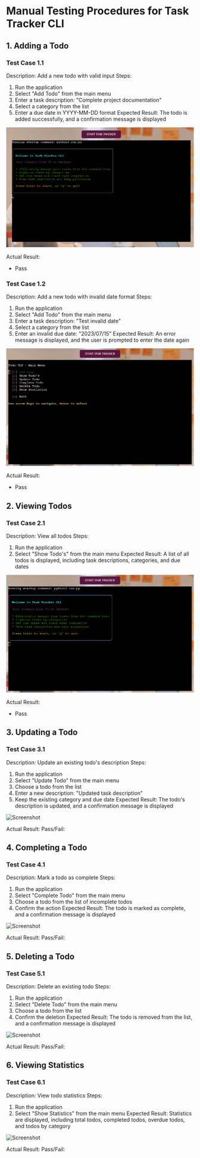 # Manual Testing Procedures for Task Tracker CLI

## 1. Adding a Todo

### Test Case 1.1
Description: Add a new todo with valid input
Steps:
1. Run the application
2. Select "Add Todo" from the main menu
3. Enter a task description: "Complete project documentation"
4. Select a category from the list
5. Enter a due date in YYYY-MM-DD format
Expected Result: The todo is added successfully, and a confirmation message is displayed

![Screenshot](/resources/Add_todo_valid.gif)

Actual Result:
- Pass
### Test Case 1.2
Description: Add a new todo with invalid date format
Steps:
1. Run the application
2. Select "Add Todo" from the main menu
3. Enter a task description: "Test invalid date"
4. Select a category from the list
5. Enter an invalid due date: "2023/07/15"
Expected Result: An error message is displayed, and the user is prompted to enter the date again

![Screenshot](/resources/add_todo_invalid.gif)

Actual Result:
- Pass

## 2. Viewing Todos

### Test Case 2.1
Description: View all todos
Steps:
1. Run the application
2. Select "Show Todo's" from the main menu
Expected Result: A list of all todos is displayed, including task descriptions, categories, and due dates

![Screenshot](/resources/show_todos.gif)

Actual Result:
- Pass

## 3. Updating a Todo

### Test Case 3.1
Description: Update an existing todo's description
Steps:
1. Run the application
2. Select "Update Todo" from the main menu
3. Choose a todo from the list
4. Enter a new description: "Updated task description"
5. Keep the existing category and due date
Expected Result: The todo's description is updated, and a confirmation message is displayed

![Screenshot](/resources/manual_test_1.png)

Actual Result:
Pass/Fail:

## 4. Completing a Todo

### Test Case 4.1
Description: Mark a todo as complete
Steps:
1. Run the application
2. Select "Complete Todo" from the main menu
3. Choose a todo from the list of incomplete todos
4. Confirm the action
Expected Result: The todo is marked as complete, and a confirmation message is displayed

![Screenshot](/resources/manual_test_1.png)

Actual Result:
Pass/Fail:

## 5. Deleting a Todo

### Test Case 5.1
Description: Delete an existing todo
Steps:
1. Run the application
2. Select "Delete Todo" from the main menu
3. Choose a todo from the list
4. Confirm the deletion
Expected Result: The todo is removed from the list, and a confirmation message is displayed

![Screenshot](/resources/manual_test_1.png)

Actual Result:
Pass/Fail:

## 6. Viewing Statistics

### Test Case 6.1
Description: View todo statistics
Steps:
1. Run the application
2. Select "Show Statistics" from the main menu
Expected Result: Statistics are displayed, including total todos, completed todos, overdue todos, and todos by category

![Screenshot](/resources/manual_test_1.png)

Actual Result:
Pass/Fail: